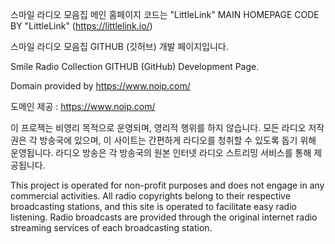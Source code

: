 스마일 라디오 모음집 메인 홈페이지 코드는 "LittleLink"
MAIN HOMEPAGE CODE BY "LittleLink"
(https://littlelink.io/)

스마일 라디오 모음집 GITHUB (깃허브) 개발 페이지입니다.

Smile Radio Collection GITHUB (GitHub) Development Page.

Domain provided by https://www.noip.com/

도메인 제공 : https://www.noip.com/

이 프로젝는 비영리 목적으로 운영되며, 영리적 행위를 하지 않습니다.
모든 라디오 저작권은 각 방송국에 있으며, 이 사이트는 간편하게 라디오를 청취할 수 있도록 돕기 위해 운영됩니다.
라디오 방송은 각 방송국의 원본 인터넷 라디오 스트리밍 서비스를 통해 제공됩니다.

This project is operated for non-profit purposes and does not engage in any commercial activities.
All radio copyrights belong to their respective broadcasting stations, and this site is operated to facilitate easy radio listening.
Radio broadcasts are provided through the original internet radio streaming services of each broadcasting station.



